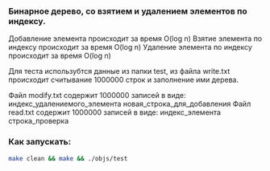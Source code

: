 ### Бинарное дерево, со взятием и удалением элементов по индексу.

Добавление элемента происходит за время O(log n)
Взятие элемента по индексу происходит за время O(log n)
Удаление элемента по индексу происходит за время O(log n)

Для теста использубтся данные из папки test, из файла write.txt происходит 
считывание 1000000 строк и заполнение ими дерева.

Файл modify.txt содержит 1000000 записей в виде: индекс_удалениемого_элемента новая_строка_для_добавления
Файл read.txt содержит 1000000 записей в виде: индекс_элемента строка_проверка

### Как запускать:
```bash
make clean && make && ./objs/test 
```